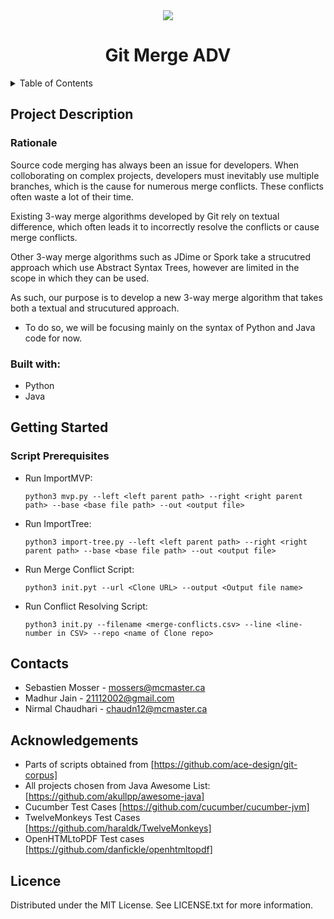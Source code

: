 <div align="center">
  <a href="https://github.com/ace-design">
    <img src="https://ace-design.github.io/img/logo.png">
  </a>
  <h1>Git Merge ADV</h1>
</div>

<details>
  <summary>Table of Contents</summary>
  <ol>
    <li>
      <a href="#project-description">Project Description</a>
        <ul>
        <li><a href="#Rationale">Rationale</a></li>
      </ul>
    </li>
    <li>
      <a href="#getting-started">Getting Started</a>
      <ul>
        <li><a href="#script-prerequisites">Script Prerequisites</a></li>
      </ul>
    <li>
      <a href="#contacts">Contacts</a>
    </li>
    </li>
    <li><a href="#acknowledgments">Acknowledgments</a></li>
    </li>
    <li><a href="#licence">Licence</a></li>
  </ol>
</details>

## Project Description

### Rationale

Source code merging has always been an issue for developers. When colloborating on complex projects, developers must inevitably use multiple branches, which is the cause for numerous merge conflicts. These conflicts often waste a lot of their time. 

Existing 3-way merge algorithms developed by Git rely on textual difference, which often leads it to incorrectly resolve the conflicts or cause merge conflicts. 

Other 3-way merge algorithms such as JDime or Spork take a strucutred approach which use Abstract Syntax Trees, however are limited in the scope in which they can be used.

As such, our purpose is to develop a new 3-way merge algorithm that takes both a textual and strucutured approach.
* To do so, we will be focusing mainly on the syntax of Python and Java code for now.

### Built with:

* Python
* Java


## Getting Started

### Script Prerequisites

* Run ImportMVP:

    `python3 mvp.py --left <left parent path> --right <right parent path> --base <base file path> --out <output file>`

* Run ImportTree:

    `python3 import-tree.py --left <left parent path> --right <right parent path> --base <base file path> --out <output file>`

* Run Merge Conflict Script:

    `python3 init.pyt --url <Clone URL> --output <Output file name>`

* Run Conflict Resolving Script:

    `python3 init.py --filename <merge-conflicts.csv> --line <line-number in CSV> --repo <name of Clone repo>`


## Contacts

* Sebastien Mosser - mossers@mcmaster.ca
* Madhur Jain - 21112002@gmail.com
* Nirmal Chaudhari - chaudn12@mcmaster.ca


## Acknowledgements
* Parts of scripts obtained from [https://github.com/ace-design/git-corpus]
* All projects chosen from Java Awesome List: [https://github.com/akullpp/awesome-java]
* Cucumber Test Cases [https://github.com/cucumber/cucumber-jvm]
* TwelveMonkeys Test Cases [https://github.com/haraldk/TwelveMonkeys]
* OpenHTMLtoPDF Test cases [https://github.com/danfickle/openhtmltopdf]


## Licence
Distributed under the MIT License. See LICENSE.txt for more information.